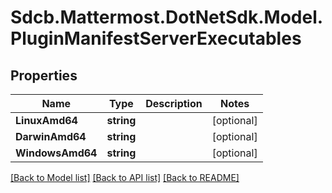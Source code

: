 # Sdcb.Mattermost.DotNetSdk.Model.PluginManifestServerExecutables
## Properties

Name | Type | Description | Notes
------------ | ------------- | ------------- | -------------
**LinuxAmd64** | **string** |  | [optional] 
**DarwinAmd64** | **string** |  | [optional] 
**WindowsAmd64** | **string** |  | [optional] 

[[Back to Model list]](../README.md#documentation-for-models) [[Back to API list]](../README.md#documentation-for-api-endpoints) [[Back to README]](../README.md)

